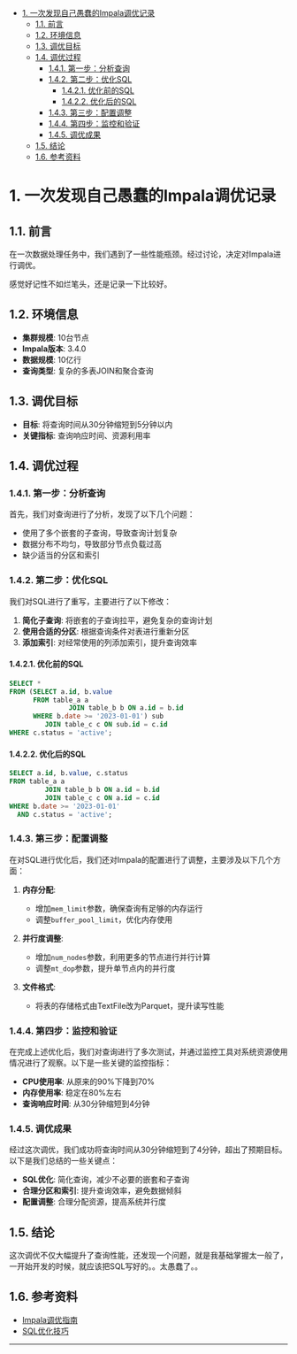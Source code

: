 <!-- TOC -->

* [1. 一次发现自己愚蠢的Impala调优记录](#1-一次发现自己愚蠢的impala调优记录)
    * [1.1. 前言](#11-前言)
    * [1.2. 环境信息](#12-环境信息)
    * [1.3. 调优目标](#13-调优目标)
    * [1.4. 调优过程](#14-调优过程)
        * [1.4.1. 第一步：分析查询](#141-第一步分析查询)
        * [1.4.2. 第二步：优化SQL](#142-第二步优化sql)
            * [1.4.2.1. 优化前的SQL](#1421-优化前的sql)
            * [1.4.2.2. 优化后的SQL](#1422-优化后的sql)
        * [1.4.3. 第三步：配置调整](#143-第三步配置调整)
        * [1.4.4. 第四步：监控和验证](#144-第四步监控和验证)
        * [1.4.5. 调优成果](#145-调优成果)
    * [1.5. 结论](#15-结论)
    * [1.6. 参考资料](#16-参考资料)

<!-- TOC -->

# 1. 一次发现自己愚蠢的Impala调优记录

## 1.1. 前言

在一次数据处理任务中，我们遇到了一些性能瓶颈。经过讨论，决定对Impala进行调优。

感觉好记性不如烂笔头，还是记录一下比较好。

## 1.2. 环境信息

- **集群规模**: 10台节点
- **Impala版本**: 3.4.0
- **数据规模**: 10亿行
- **查询类型**: 复杂的多表JOIN和聚合查询

## 1.3. 调优目标

- **目标**: 将查询时间从30分钟缩短到5分钟以内
- **关键指标**: 查询响应时间、资源利用率

## 1.4. 调优过程

### 1.4.1. 第一步：分析查询

首先，我们对查询进行了分析，发现了以下几个问题：

- 使用了多个嵌套的子查询，导致查询计划复杂
- 数据分布不均匀，导致部分节点负载过高
- 缺少适当的分区和索引

### 1.4.2. 第二步：优化SQL

我们对SQL进行了重写，主要进行了以下修改：

1. **简化子查询**: 将嵌套的子查询拉平，避免复杂的查询计划
2. **使用合适的分区**: 根据查询条件对表进行重新分区
3. **添加索引**: 对经常使用的列添加索引，提升查询效率

#### 1.4.2.1. 优化前的SQL

```sql
SELECT *
FROM (SELECT a.id, b.value
      FROM table_a a
               JOIN table_b b ON a.id = b.id
      WHERE b.date >= '2023-01-01') sub
         JOIN table_c c ON sub.id = c.id
WHERE c.status = 'active';
```

#### 1.4.2.2. 优化后的SQL

```sql
SELECT a.id, b.value, c.status
FROM table_a a
         JOIN table_b b ON a.id = b.id
         JOIN table_c c ON a.id = c.id
WHERE b.date >= '2023-01-01'
  AND c.status = 'active';
```

### 1.4.3. 第三步：配置调整

在对SQL进行优化后，我们还对Impala的配置进行了调整，主要涉及以下几个方面：

1. **内存分配**:
    - 增加`mem_limit`参数，确保查询有足够的内存运行
    - 调整`buffer_pool_limit`，优化内存使用

2. **并行度调整**:
    - 增加`num_nodes`参数，利用更多的节点进行并行计算
    - 调整`mt_dop`参数，提升单节点内的并行度

3. **文件格式**:
    - 将表的存储格式由TextFile改为Parquet，提升读写性能

### 1.4.4. 第四步：监控和验证

在完成上述优化后，我们对查询进行了多次测试，并通过监控工具对系统资源使用情况进行了观察。以下是一些关键的监控指标：

- **CPU使用率**: 从原来的90%下降到70%
- **内存使用率**: 稳定在80%左右
- **查询响应时间**: 从30分钟缩短到4分钟

### 1.4.5. 调优成果

经过这次调优，我们成功将查询时间从30分钟缩短到了4分钟，超出了预期目标。以下是我们总结的一些关键点：

- **SQL优化**: 简化查询，减少不必要的嵌套和子查询
- **合理分区和索引**: 提升查询效率，避免数据倾斜
- **配置调整**: 合理分配资源，提高系统并行度

## 1.5. 结论

这次调优不仅大幅提升了查询性能，还发现一个问题，就是我基础掌握太一般了，一开始开发的时候，就应该把SQL写好的。。太愚蠢了。。

## 1.6. 参考资料

- [Impala调优指南](https://www.cloudera.com/documentation/enterprise/latest/topics/impala_performance.html)
- [SQL优化技巧](https://www.sqlshack.com/sql-query-optimization-tips-and-tricks/)

---
